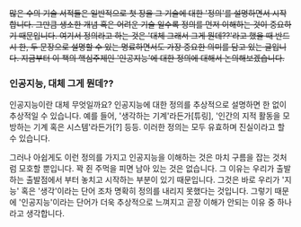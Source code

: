 <s>많은 수의 기술 서적들은 일반적으로 첫 장을 그 기술에 대한 '정의'를 설명하면서 시작합니다. 그만큼 생소한 개념 혹은 어려운 기술 일수록 정의를 먼저 이해하는 것이 중요하기 때문입니다. 
여기서 정의라고 하는 것은 '대체 그래서 그게 뭔데??'라고 했을 때 반드시 한, 두 문장으로 설명할 수 있는 명료하면서도 가장 중요한 의미를 담고 있는 글입니다.
지금부터 이 책의 핵심주제인 '인공지능'에 대한 정의에 대해서 논의해보겠습니다.</s>

### 인공지능, 대체 그게 뭔데??

인공지능이란 대체 무엇일까요? 인공지능에 대한 정의를 추상적으로 설명하면 한 없이 추상적일 수 있습니다. 예를 들어, '생각하는 기계'라든가[튜링], '인간의 지적 활동을 모방하는 기계 혹은 시스템'라든가[?] 등등. 이러한 정의는 모두 유효하며 진실이라고 할 수 있습니다.

그러나 아쉽게도 이런 정의를 가지고 인공지능을 이해하는 것은 마치 구름을 잡는 것처럼 모호할 뿐입니다. 꽉 쥔 주먹을 피면 남아 있는 것은 없습니다. 
그 이유는 우리가 출발하는 출발점에서 부터 놓치고 시작하는 부분이 있기 때문입니다. 그것은 바로 우리가 '지능' 혹은 '생각'이라는 단어 조차 명확히 정의를 내리지 못했다는 것입니다.
그렇기 때문에 '인공지능'이라는 단어가 더욱 추상적으로 느껴지고 곧장 이해가 안되는 이유 중 하나라고 생각합니다.




